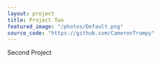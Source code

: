 ```yaml
---
layout: project
title: Project Two
featured_image: "/photos/Default.png"
source_code: "https://github.com/CameronTrumpy"
---
```

Second Project
